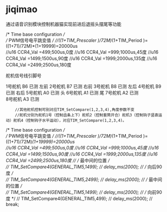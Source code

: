 # jiqimao
通过语音识别模块控制机器猫实现前进后退摇头摆尾等功能

  /* Time base configuration */		 
	/* PWM信号电平跳变值 */
//((1+TIM_Prescaler )/72M)*(1+TIM_Period )=((1+71)/72M)*(1+19999)=20000us	
//u16 CCR4_Val =499;500us,0度 
//u16 CCR4_Val =999;1000us,45度 
//u16 CCR4_Val =1499;1500us,90度
//u16 CCR4_Val =1999;2000us,135度 
//u16 CCR4_Val =2499;2500us,180度 

舵机信号线引脚号

1号舵机       B6       已测       左前
2号舵机       B7       已测       右前
3号舵机       B8       已测       左后
4号舵机       B9       已测       右后
5号舵机       A0       已测       头
6号舵机       A1       已测       尾
7号舵机       A2       已测       
8号舵机       A3       已测  



		//其他舵机控制可别对应TIM_SetCompare(1,2,3,4),角度参数不变
		//舵机分别为舵机1号（控制齿条上下）舵机2（控制套筒开合）舵机3（控制钩子竖直运动）舵机4（控制钩子水平运动），对应TIM_SetCompare(1,2,3,4)。
  /* Time base configuration */		 
	/* PWM信号电平跳变值 */
//((1+TIM_Prescaler )/72M)*(1+TIM_Period )=((1+71)/72M)*(1+19999)=20000us	
//u16 CCR4_Val =499;500us,0度 
//u16 CCR4_Val =999;1000us,45度 
//u16 CCR4_Val =1499;1500us,90度
//u16 CCR4_Val =1999;2000us,135度 
//u16 CCR4_Val =2499;2500us,180度 
//		/* 最中间的位置 */		
//		TIM_SetCompare4(GENERAL_TIM5,1499);
//		delay_ms(2000);
//		/* 向后90度 */  
//		TIM_SetCompare4(GENERAL_TIM5,2499);
//		delay_ms(2000);
//		/* 最中间的位置 */		
//		TIM_SetCompare4(GENERAL_TIM5,1499);
//		delay_ms(2000);
//		/* 向前90度 */
//		TIM_SetCompare4(GENERAL_TIM5,499);
//		delay_ms(2000);
//		break;
